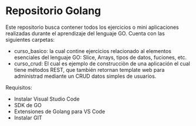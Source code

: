 # Repositorio Golang
Este repositorio busca contener todos los ejercicios o mini aplicaciones realizadas durante el aprendizaje del lenguaje GO.
Cuenta con las siguientes carpetas:
- curso_basico: la cual contine ejercicios relacionado al elementos esenciales del lenguaje GO: Slice, Arrays, tipos de datos, fuciones, etc.
- curso_crud: El cual es ejemplo de construcciòn de una aplicación el cual tiene métodos REST, que también retornan template web para administrad mediante un CRUD datos simples de usuarios.

Requisitos:
- Instalar Visual Studio Code
- SDK de GO
- Extensiones de Golang para VS Code
- Instalar GIT